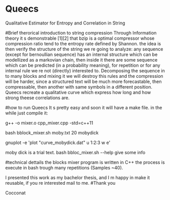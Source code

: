 # Queecs
Qualitative Estimator for Entropy and Correlation in String

#Brief therorical introduction to string compression
Through Information theory it s demonstrable [1][2] that bzip is a optimal compressor whose compression ratio tend to 
the entropy rate defined by Shannon.
the idea is then verify the structure of the string we re going to analyze:
any sequence (except for bernoullian sequence) has an internal structure which can be modellized as a markovian chain,
then inside it there are some sequence which can be predicted (in a probability meaning), for repetition
or for any internal rule we re not (directly) interested to.
Decomposing the sequence in to many blocks and mixing it we will destroy this rules and the compression will be harder,
since a structured text will be much more forecastable, then compressable, then another with same symbols in a different
position.
Queecs recreate a qualitative curve which express how long and how strong theese correlations are.

#how to run Queecs
It s pretty easy and soon it will have a make file.
in  the while just compile it:

g++ -o mixer.o cpp_mixer.cpp -std=c++11

bash bblock_mixer.sh moby.txt 20 mobydick

gnuplot -e 'plot "curve_mobydick.dat" u 1:2:3 w e'

moby dick is a trial text. 
bash bbloc_mixer.sh --help give some info

#technical dettails
the blocks mixer program is written in C++
the process is execute in bash trough many repetitions (Samples ~40).

I presented this work as my bachelor thesis, and I m happy in make it reusable, if you re interested mail to me.
#Thank you

Cocconat
